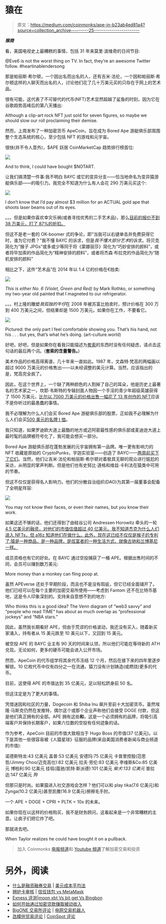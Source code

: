 # 猿在

> 原文：<https://medium.com/coinmonks/ape-in-b23ab4ed81a4?source=collection_archive---------25----------------------->

***猴商***

看，美国电视史上最糟糕的事情，包括 31 年来莫里·波维奇的日间节目:

@Eve6 is not the worst thing on TV. In fact, they’re an awesome Twitter follow. #heartinablendersong

那是帕丽斯·希尔顿，一个因出名而出名的人，还有吉米·法伦，一个因和帕丽斯·希尔顿这样的人聊天而出名的人，讨论他们花了几十万美元买的只存在于网上的艺术品。

很有可能，这代表了不可替代的代币(NFT)艺术显然超越了鲨鱼的时刻，因为它在谷歌趋势高峰后的第八天播出:

Although a clip-art rock NFT just sold for seven figures, so maybe we should slow our roll proclaiming their demise.

然而，上周发布了一种加密货币 ApeCoin，旨在成为 Bored Ape 游艇俱乐部周围整个生态系统的核心，至少包括 NFT 的游戏和元宇宙。

很快(并不令人意外)，$APE 跃居 CoinMarketCap 趋势排行榜首位:

![](img/74bf0a6d8c2769ff16f3429dc907b044.png)

And to think, I could have bought $NOTART.

让我们搞清楚一件事:我不明白 BAYC 或它的变异分支——恰当地命名为变异猿游艇俱乐部——的吸引力。我完全不知道为什么有人会花 290 万美元买这个:

![](img/375ac33ec85b1691d059b17b61bcd6a5.png)

I don’t know that I’d pay almost $3 million for an ACTUAL gold ape that shoots laser beams out of its eyes.

。。。但是如果你喜欢幸灾乐祸(或者寻找优秀的二手艺术品)，那么[目前的报价不到 38 万美元，打了 87%的折扣。](https://opensea.io/assets/0xbc4ca0eda7647a8ab7c2061c2e118a18a936f13d/3749)

但这不是老一套的 OK-boomer 式的争论，即“当我可以右键单击并免费获得它时，谁为它付费？”我不懂 BAYC 的诉求，但是*我不懂大部分艺术*的诉求。将贝克简化为“猴子 JPGs”或多或少等同于将《蒙娜丽莎》简化为“巧妙安排的颜料”，或者将毕加索的作品简化为“精神安排的颜料”，或者将杰森·布拉克的作品简化为“随机安排的颜料”

相比之下，这件“艺术品”在 2014 年以 1.4 亿的价格在€拍卖:

![](img/4cbcd70fcb81828bcf26d0fb7db4a4c9.png)

*This is either No. 6 (Violet, Green and Red)* by Mark Rothko, or something my two-year old painted that I magneted to our refrigerator.

。。。村上隆的雕塑*我孤独的牛仔*在 2008 年被苏富比拍卖时，预计价格在 300 万到 400 万美元之间，但结果却是 1500 万美元。如果你在工作，不要看它。

![](img/2639e1fdb1bb45269cfe3cab49f684cc.png)

Pictured: the only part I feel comfortable showing you. That’s his hand, not his . . . but yes, that’s what he’s doing. (art-culture.world)

好吧，好吧，但是如果你在看我只能描述为[套索](https://www.sothebys.com/en/auctions/ecatalogue/2008/contemporary-art-evening-auction-n08441/lot.9.html)的东西时没有任何疑虑，请点击这句话的最后两个词。(**套索的含量警告。**)

美术作品的价格高得离谱，几十年来一直如此。1987 年，文森特·梵高的两幅画以超过 9000 万美元的价格售出——以未经调整的美元计算。当然，应该指出的是，梵高完全疯了。

因此，在这个世界上，一个缺了两种颜色的人割掉了自己的耳朵，他是历史上最著名的艺术家之一，坎耶·韦斯特的专辑封面人物因一个手淫的青少年超级英雄获得了 1500 万美元，[比尔以 7000 万美元的价格出售一幅花了 13 年创作的 NFT](https://www.christies.com/features/Monumental-collage-by-Beeple-is-first-purely-digital-artwork-NFT-to-come-to-auction-11510-7.aspx)应该不是你听过的最愚蠢的事情。

我不必理解为什么人们会买 Bored Ape 游艇俱乐部的股票，正如我不必理解为什么人们会买[500 美元的名牌 t 恤](https://coolmaterial.com/style/6-ridiculously-expensive-white-t-shirts/)。

我只知道，如果罗迪欧大道上最酷的地方或迈阿密最性感的俱乐部或麦迪逊大道上最时髦的品牌被符号化了，我可能会想买一部分。

Bored Ape 游艇俱乐部在蓬勃发展的元宇宙拥有第一品牌。唯一更有影响力的 NFT 收藏是原始的 CryptoPunks，宇迦实验室——创造了 BAYC——[两周前买下了它们](https://www.coindesk.com/business/2022/03/11/yuga-labs-buys-cryptopunks-and-meebits/)。当然，他们让吉米·法伦和帕丽斯·希尔顿对着极其无聊的观众进行尴尬的采访，从明显的掌声判断。但是他们也有史努比·道格和维兹·卡利法在猿类中可用的节奏。

但这不仅仅是获得名人影响力。他们的分散自治组织(DAO)为其第一届董事会配备了全明星阵容:

![](img/a5f8651f618af997c3b06370ab20a028.png)

You may not know their faces, or even their names, but you know their work.

如果这还不够的话，他们还得到了由硅谷公司 Andressen Horowitz 牵头的一轮[4.5 亿美元的融资，对他们的市值估值超过 40 亿美元。我不知道杰克为什么人们进入 NFTs，但 a16z 知道他们在做什么。此外，现在这已经不仅仅是猴子的专利了:猿是一种商品，是一种品牌，是炫富者的一种生活方式，就像古驰和兰博基尼一样。](https://www.coindesk.com/business/2022/03/22/bored-apes-owner-yuga-labs-raises-450m-led-by-a16z/)

成员资格也有它的好处。在 BAYC 通过空投捕获了一桶 APE。根据出售时间的不同，会员可以赚到数万美元:

More money than a monkey can fling poop at.

虽然 APEverse 还处于早期阶段，而且也不是没有瑕疵，但它已经全面铺开了。他们已经可以在每个主要的加密交易所使用——考虑到 Fantom 还不在比特币基地，这是令人印象深刻的。支持来自意想不到的地方:

Who thinks this is a good idea? The Venn diagram of “web3 savvy” and “people who read TIME” has about as much overlap as “professional jockeys” and “NBA stars.”

因此，虽然我长期看好 APE，但由于荒谬的价格波动，我还没有买入，随着新买家涌入，持有者从 15 美元跌至 10 美元以下，又回到 15 美元。

被空投 APE 的 BAYC 业主有 90 天的时间来认领，所以他们可能在等待新的 ATH 兑现。无论如何，更多的硬币可能会进入公开市场。

然而，ApeCoin 的代币组学将其余代币冻结 12 个月，然后在接下来的四年里逐步解锁。10 亿枚代币中仅有四分之一在流通，猿刀没有计划铸造(或燃烧)更多的代币。

目前，这使得 APE 的市值达到 35 亿美元，足以轻松跻身前 50 名。

但这注定是为了更大的事情。

凭借迷因和社区的力量，Dogecoin 和 Shiba Inu 飙升至前十大加密货币。虽然埃隆·马斯克仍然在发推特，偶尔这个或那个企业声称他们会接受 DOGE 付款，但这是他们真正拥有的全部。APE 拥有这些**和**，这是一个必须拥有的品牌，将吸引高端客户并保持长期客户，如果六位数的空投有任何迹象的话。

作为参考，ApeCoin 目前的市值大致相当于 Hugo Boss 的市值(37 亿美元)。以下是其他一些很容易被《人猿星球》征服的品牌(来自美国消费者新闻与商业频道的市值):

诺德斯特龙:43 亿美元
盖普:53 亿美元
安德玛:75 亿美元
卡普里控股(范思哲/Jimmy Choo/迈克高仕):82 亿美元
拉夫·劳伦:83 亿美元
李维斯&Co:85 亿美元
博柏利:90 亿美元
挂毯(蔻驰/凯特·斯派德):101 亿美元
*柴犬:133 亿美元*
普拉达:147 亿美元
*狗*

但那只是时尚。如果猿进入社交游戏会怎样？他们可以和 play tika(7.6 亿美元)和 Zynga(10.2 亿美元)甚至凯撒(16.9 亿美元)擦擦毛手肘。

一个 APE = DOGE + CPRI + PLTK = 10x 的未来。

如果你现在以这样的价格购买，我不是财务顾问，这看起来是一个非常糟糕的主意。让疯子们把它炸了吧。

那就进去吧。

When Taylor realizes he could have bought it on a pullback.

> 加入 Coinmonks [电报频道](https://t.me/coincodecap)和 [Youtube 频道](https://www.youtube.com/c/coinmonks/videos)了解加密交易和投资

# 另外，阅读

*   [什么是融资融券交易](https://coincodecap.com/margin-trading) | [美元成本平均法](https://coincodecap.com/dca)
*   [拥护卡审核](https://coincodecap.com/uphold-card-review) | [信任钱包 vs MetaMask](https://coincodecap.com/trust-wallet-vs-metamask)
*   [Exness 评测](https://coincodecap.com/exness-review)|[moon xbt Vs bit get Vs Bingbon](https://coincodecap.com/bingbon-vs-bitget-vs-moonxbt)
*   [如何开始通过加密贷款赚取被动收入](https://coincodecap.com/passive-income-crypto-lending)
*   [BigONE 交易所评论](/coinmonks/bigone-exchange-review-64705d85a1d4) | [电网交易机器人](https://coincodecap.com/grid-trading)
*   [氹欞侊贸易评论](https://coincodecap.com/anny-trade-review) | [CoinSpot 评论](https://coincodecap.com/coinspot-review)